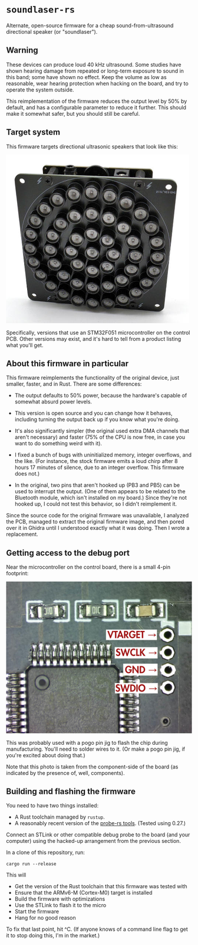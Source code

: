 # `soundlaser-rs`

Alternate, open-source firmware for a cheap sound-from-ultrasound directional
speaker (or "soundlaser").

## Warning

These devices can produce loud 40 kHz ultrasound. Some studies have shown
hearing damage from repeated or long-term exposure to sound in this band; some
have shown no effect. Keep the volume as low as reasonable, wear hearing
protection when hacking on the board, and try to operate the system outside.

This reimplementation of the firmware reduces the output level by 50% by
default, and has a configurable parameter to reduce it further. This should make
it somewhat safer, but you should still be careful.

## Target system

This firmware targets directional ultrasonic speakers that look like this:

![A photo of the speaker in question](example.jpg)

Specifically, versions that use an STM32F051 microcontroller on the control PCB.
Other versions may exist, and it's hard to tell from a product listing what
you'll get.

## About this firmware in particular

This firmware reimplements the functionality of the original device, just
smaller, faster, and in Rust. There are some differences:

- The output defaults to 50% power, because the hardware's capable of somewhat
  absurd power levels.

- This version is open source and you can change how it behaves, including
  turning the output back up if you know what you're doing.

- It's also significantly simpler (the original used extra DMA channels that
  aren't necessary) and faster (75% of the CPU is now free, in case you want to
  do something weird with it).

- I fixed a bunch of bugs with uninitialized memory, integer overflows, and the
  like. (For instance, the stock firmware emits a loud chirp after 8 hours 17
  minutes of silence, due to an integer overflow. This firmware does not.)

- In the original, two pins that aren't hooked up (PB3 and PB5) can be used to
  interrupt the output. (One of them appears to be related to the Bluetooth
  module, which isn't installed on my board.) Since they're not hooked up, I
  could not test this behavior, so I didn't reimplement it.

Since the source code for the original firmware was unavailable, I analyzed the
PCB, managed to extract the original firmware image, and then pored over it in
Ghidra until I understood exactly what it was doing. Then I wrote a replacement.

## Getting access to the debug port

Near the microcontroller on the control board, there is a small 4-pin footprint:

![Microscope photo of the debug connector](debug-connector.jpg)

This was probably used with a pogo pin jig to flash the chip during
manufacturing. You'll need to solder wires to it. (Or make a pogo pin jig, if
you're excited about doing that.)

Note that this photo is taken from the component-side of the board (as indicated
by the presence of, well, components).

## Building and flashing the firmware

You need to have two things installed:

- A Rust toolchain managed by `rustup`.
- A reasonably recent version of the [probe-rs tools]. (Tested using 0.27.)

Connect an STLink or other compatible debug probe to the board (and your
computer) using the hacked-up arrangement from the previous section.

In a clone of this repository, run:

```
cargo run --release
```

This will

- Get the version of the Rust toolchain that this firmware was tested with
- Ensure that the ARMv6-M (Cortex-M0) target is installed
- Build the firmware with optimizations
- Use the STLink to flash it to the micro
- Start the firmware
- Hang for no good reason

To fix that last point, hit ^C. (If anyone knows of a command line flag to get
it to stop doing this, I'm in the market.)

[probe-rs tools]: https://probe.rs/docs/getting-started/installation/
